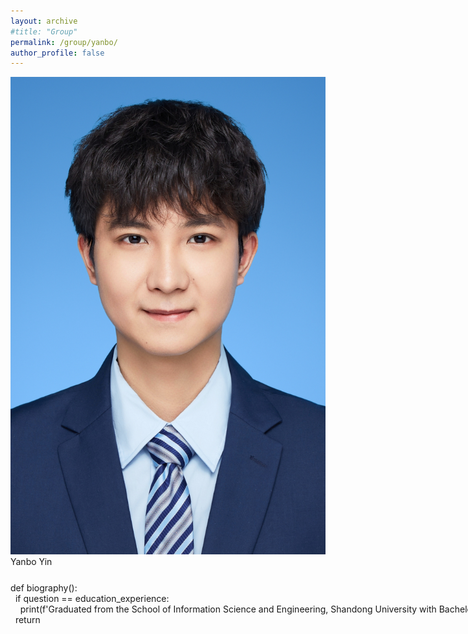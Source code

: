 ```yaml
---
layout: archive
#title: "Group"
permalink: /group/yanbo/
author_profile: false
---
```


<link rel="stylesheet" href="/css/customized-stylesheet.css">

<div class="content-framework">

<div class="group-member">
    <div class="member-photo"><img src="/images/yinyb.jpg"></div>
    <div class="member-info-sets">
        <div class="member-name" style="margin-bottom: 25px;">Yanbo Yin</div>
        <div class="member-misc" style="white-space: pre;">def biography():<br>  if question == education_experience:<br>    print(f'Graduated from the School of Information Science and Engineering, Shandong University with Bachelor's degree in 2023. ')<br>  return</div>
    </div>
</div>

</div>
